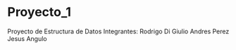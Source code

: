 # Proyecto_1

Proyecto de Estructura de Datos
Integrantes: 
Rodrigo Di Giulio
Andres Perez
Jesus Angulo
